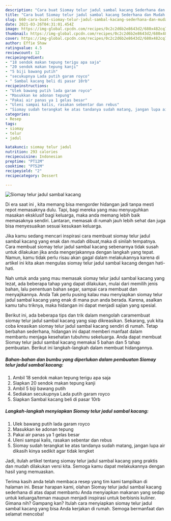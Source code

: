 ```yaml
---
description: "Cara buat Siomay telur jadul sambal kacang Sederhana dan Mudah Dibuat"
title: "Cara buat Siomay telur jadul sambal kacang Sederhana dan Mudah Dibuat"
slug: 660-cara-buat-siomay-telur-jadul-sambal-kacang-sederhana-dan-mudah-dibuat
date: 2021-03-26T04:31:01.454Z
image: https://img-global.cpcdn.com/recipes/0c2c2d6b2e8643d2/680x482cq70/siomay-telur-jadul-sambal-kacang-foto-resep-utama.jpg
thumbnail: https://img-global.cpcdn.com/recipes/0c2c2d6b2e8643d2/680x482cq70/siomay-telur-jadul-sambal-kacang-foto-resep-utama.jpg
cover: https://img-global.cpcdn.com/recipes/0c2c2d6b2e8643d2/680x482cq70/siomay-telur-jadul-sambal-kacang-foto-resep-utama.jpg
author: Effie Shaw
ratingvalue: 4.5
reviewcount: 12
recipeingredient:
- "18 sendok makan tepung terigu apa saja"
- "20 sendok makan tepung kanji"
- "5 biji bawang putih"
- "secukupnya Lada putih garam royco"
- " Sambal kacang beli di pasar 10rb"
recipeinstructions:
- "Ulek bawang putih lada garam royco"
- "Masukkan ke adonan tepung"
- "Pakai air panas ya 1 gelas besar"
- "Uleni sampai kalis, rasakan sebentar dan rebus"
- "Siomay sudah terangkat ke atas tandanya sudah matang, jangan lupa air dikasih kinya sedikit agar tidak lengket"
categories:
- Resep
tags:
- siomay
- telur
- jadul

katakunci: siomay telur jadul 
nutrition: 293 calories
recipecuisine: Indonesian
preptime: "PT12M"
cooktime: "PT52M"
recipeyield: "2"
recipecategory: Dessert

---
```



![Siomay telur jadul sambal kacang](https://img-global.cpcdn.com/recipes/0c2c2d6b2e8643d2/680x482cq70/siomay-telur-jadul-sambal-kacang-foto-resep-utama.jpg)

Di era  saat ini , kita memang bisa mengorder hidangan jadi tanpa mesti repot memasaknya dulu. Tapi, bagi mereka yang mau menyuguhkan masakan eksklusif bagi keluarga, maka anda memang lebih baik memasaknya sendiri. Lantaran, memasak di rumah jauh lebih sehat dan juga bisa menyesuaikan sesuai kesukaan keluarga.

Jika kamu sedang mencari inspirasi cara membuat siomay telur jadul sambal kacang yang enak dan mudah dibuat,maka di sinilah tempatnya. Cara membuat siomay telur jadul sambal kacang  sebenarnya tidak susah untuk dilakukan jika anda mengerjakannya dengan langkah yang tepat. Namun, kamu tidak perlu risau akan gagal dalam melakukannya 
karena di artikel ini kita akan mengulas siomay telur jadul sambal kacang dengan hati-hati.  



Nah untuk anda yang mau memasak siomay telur jadul sambal kacang yang lezat, ada beberapa tahap yang dapat dilakukan, mulai dari memilih jenis bahan, lalu penentuan bahan segar, sampai cara membuat dan menyajikannya. Anda Tak perlu pusing kalau mau menyiapkan siomay telur jadul sambal kacang yang enak di mana pun anda berada. Karena, asalkan kamu  tahu triknya, maka hidangan ini dapat menjadi sajian yang spesial.

Berikut ini, ada beberapa tips dan trik dalam mengolah caramembuat siomay telur jadul sambal kacang yang siap dikreasikan. Sekarang, yuk kita coba kreasikan siomay telur jadul sambal kacang sendiri di rumah. Tetap berbahan sederhana, hidangan ini dapat memberi manfaat dalam membantu menjaga kesehatan tubuhmu sekeluarga. Anda dapat membuat Siomay telur jadul sambal kacang memakai 5 bahan dan 5 tahap pembuatan. Berikut ini langkah-langkah dalam membuat hidangannya.

<!--inarticleads1-->

##### Bahan-bahan dan bumbu yang diperlukan dalam pembuatan Siomay telur jadul sambal kacang:

1. Ambil 18 sendok makan tepung terigu apa saja
1. Siapkan 20 sendok makan tepung kanji
1. Ambil 5 biji bawang putih
1. Sediakan secukupnya Lada putih garam royco
1. Siapkan  Sambal kacang beli di pasar 10rb




<!--inarticleads2-->

##### Langkah-langkah menyiapkan Siomay telur jadul sambal kacang:

1. Ulek bawang putih lada garam royco
1. Masukkan ke adonan tepung
1. Pakai air panas ya 1 gelas besar
1. Uleni sampai kalis, rasakan sebentar dan rebus
1. Siomay sudah terangkat ke atas tandanya sudah matang, jangan lupa air dikasih kinya sedikit agar tidak lengket




Jadi, itulah artikel tentang  siomay telur jadul sambal kacang  yang praktis dan mudah dilakukan versi kita. Semoga kamu dapat melakukannya dengan hasil yang memuaskan. 

Terima kasih anda telah membaca resep yang tim kami tampilkan di halaman ini. Besar harapan kami, olahan  Siomay telur jadul sambal kacang sederhana di atas dapat membantu Anda menyiapkan makanan yang sedap untuk keluarga/teman maupun menjadi inspirasi untuk berbisnis kuliner. Gimana nih? Gampang kan? Itulah cara menyiapkan siomay telur jadul sambal kacang yang bisa Anda kerjakan di rumah. Semoga bermanfaat dan selamat mencoba!


